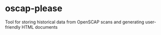 oscap-please
============

Tool for storing historical data from OpenSCAP scans and generating user-friendly HTML documents
